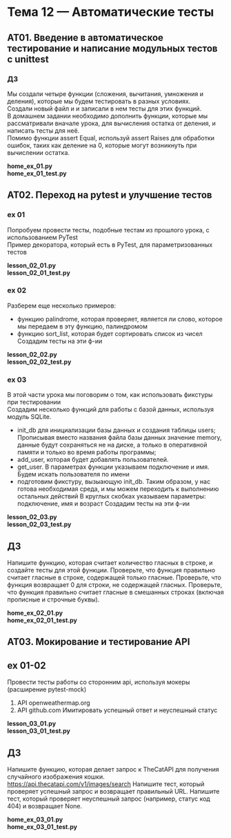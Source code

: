 # Тема 12 — Автоматические тесты
## AT01. Введение в автоматическое тестирование и написание модульных тестов с unittest
### ДЗ
Мы создали четыре функции (сложения, вычитания, умножения и деления), которые мы будем тестировать в разных условиях.<br>
Создали новый файл и и записали в нем тесты для этих функций.<br>
В домашнем задании необходимо дополнить функции, которые мы рассматривали вначале урока, 
для вычисления остатка от деления, и написать тесты для неё. <br>
Помимо функции assert Equal, используй assert Raises для обработки ошибок, таких как деление на 0, 
которые могут возникнуть при вычислении остатка.

**home_ex_01.py**<br>
**home_ex_01_test.py**

## AT02. Переход на pytest и улучшение тестов
### ex 01
Попробуем провести тесты, подобные тестам из прошлого урока, с использованием PyTest<br>
Пример декоратора, который есть в PyTest, для параметризованных тестов

**lesson_02_01.py<br>
lesson_02_01_test.py**

### ex 02
Разберем еще несколько примеров:
- функцию palindrome, которая проверяет, является ли слово, которое мы передаем в эту функцию, палиндромом
- функцию sort_list, которая будет сортировать список из чисел
Создадим тесты на эти ф-ии

**lesson_02_02.py<br>
lesson_02_02_test.py**

### ex 03
В этой части урока мы поговорим о том, как использовать фикстуры при тестировании<br>
Создадим несколько функций для работы с базой данных, используя модуль SQLite.
- init_db для инициализации базы данных и создания таблицы users;<br>
Прописывая вместо названия файла базы данных значение memory, данные будут сохраняться не на диске, 
а только в оперативной памяти и только во время работы программы;
- add_user, которая будет добавлять пользователей. 
- get_user. В параметрах функции указываем подключение и имя. Будем искать пользователя по имени
- подготовим фикстуру, вызыающую init_db. Таким образом, у нас готова необходимая среда, 
и мы можем переходить к выполнению остальных действий
В круглых скобках указываем параметры: подключение, имя и возраст
Создадим тесты на эти ф-ии

**lesson_02_03.py<br>
lesson_02_03_test.py**

## ДЗ
Напишите функцию, которая считает количество гласных в строке, и создайте тесты для этой функции.
Проверьте, что функция правильно считает гласные в строке, содержащей только гласные.
Проверьте, что функция возвращает 0 для строки, не содержащей гласных.
Проверьте, что функция правильно считает гласные в смешанных строках (включая прописные и строчные буквы).

**home_ex_02_01.py<br>
home_ex_02_01_test.py**


## AT03. Мокирование и тестирование API
## ex 01-02
Провести тесты работы со сторонним api, используя мокеры (расширение pytest-mock)
1. API openweathermap.org
2. API github.com
Имитировать успешный ответ и неуспешный статус

**lesson_03_01.py<br>
lesson_03_01_test.py**

## ДЗ
Напишите функцию, которая делает запрос к TheCatAPI для получения случайного изображения кошки. https://api.thecatapi.com/v1/images/search
Напишите тест, который проверяет успешный запрос и возвращает правильный URL.
Напишите тест, который проверяет неуспешный запрос (например, статус код 404) и возвращает None.

**home_ex_03_01.py<br>
home_ex_03_01_test.py**